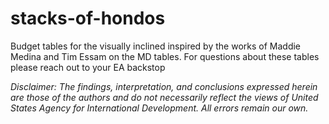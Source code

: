 # stacks-of-hondos
Budget tables for the visually inclined inspired by the works of Maddie Medina and Tim Essam on the MD tables. For questions about these tables please reach out to your EA backstop


*Disclaimer: The findings, interpretation, and conclusions expressed herein are those of the authors and do not necessarily reflect the views of United States Agency for International Development. All errors remain our own.*
